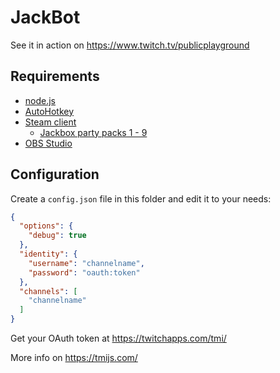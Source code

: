 JackBot
=======

See it in action on https://www.twitch.tv/publicplayground

Requirements
------------
 - [node.js](https://nodejs.org/)
 - [AutoHotkey](https://www.autohotkey.com/)
 - [Steam client](https://store.steampowered.com/)
   - [Jackbox party packs 1 - 9](https://store.steampowered.com/search/?term=jackbox+party+pack)
 - [OBS Studio](https://obsproject.com/)

Configuration
-------------

Create a `config.json` file in this folder and edit it to your needs:

```json
{
  "options": {
    "debug": true
  },
  "identity": {
    "username": "channelname",
    "password": "oauth:token"
  },
  "channels": [
    "channelname"
  ]
}
```
Get your OAuth token at https://twitchapps.com/tmi/

More info on https://tmijs.com/


